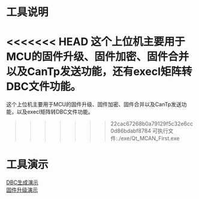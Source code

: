 # 工具说明
<<<<<<< HEAD
这个上位机主要用于MCU的固件升级、固件加密、固件合并以及CanTp发送功能，还有execl矩阵转DBC文件功能。  
=======
这个上位机主要用于MCU的固件升级、固件加密、固件合并以及CanTp发送功能，以及execl矩阵转DBC文件功能。  
>>>>>>> 22cac67268b0a79129f5c32e6cc0d86bdabf8784
可执行文件:./exe/Qt_MCAN_First.exe

# 工具演示
[DBC生成演示](https://www.bilibili.com/video/BV1XfKZzSEt2/?vd_source=7f79865ba10b1a4c99ad67b7de999404)  
[固件升级演示](https://www.bilibili.com/video/BV1gTJpz1EGw/)